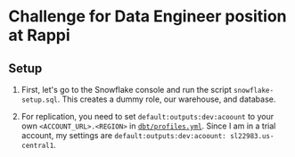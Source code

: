 # Challenge for Data Engineer position at Rappi

## Setup

1. First, let's go to the Snowflake console and run the script `snowflake-setup.sql`. This creates a dummy role, our warehouse, and database.

2. For replication, you need to set `default:outputs:dev:acoount` to your own `<ACCOUNT_URL>.<REGION>` in [`dbt/profiles.yml`](dbt/profiles.yml). Since I am in a trial account, my settings are `default:outputs:dev:acoount: sl22983.us-central1`.
